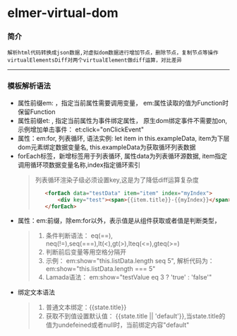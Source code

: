 # elmer-virtual-dom

### 简介
    解析html代码转换成json数据,对虚拟dom数据进行增加节点，删除节点，复制节点等操作
    virtualElementsDiff对两个virtualElement做diff运算，对比差异
----
### 模板解析语法
- 属性前缀em: ，指定当前属性需要调用变量， em:属性读取的值为Function时保留Function
- 属性前缀et: , 指定当前属性为事件绑定属性， 原生dom绑定事件不需要加on,示例增加单击事件： et:click="onClickEvent"
- 属性：em:for, 列表循环, 语法实例: let item in this.exampleData,  item为下层dom元素绑定数据变量名, this.exampleData为获取循环列表数据
- forEach标签，新增标签用于列表循环, 属性data为列表循环源数据, item指定调用循环项数据变量名称,index指定循环索引
   > 列表循环渲染子级必须设置key,这是为了降低diff运算复杂度
   > ``` html
   >    <forEach data="testData" item="item" index="myIndex">
   >        <div key="test"><span>{{item.title}}-{{myIndex}}</span></div>
   >    </forEach>
   > ```
- 属性：em:前缀，除em:for以外，表示值是从组件获取或者值是判断类型，
   > 1. 条件判断语法： eq(==), neq(!=),seq(===),lt(<),gt(>),lteq(<=),gteq(>=)
   > 2. 判断前后变量等用空格分隔开
   > 3. 示例： em:show="this.listData.length seq 5", 解析代码为： em:show="this.listData.length === 5"
   > 4. Lamada语法： em:show="testValue eq 3 ? 'true' : 'false'"
 - 绑定文本语法
   > 1. 普通文本绑定：{{state.title}}
   > 2. 获取不到值设置默认值： {{state.title || 'default'}},当state.title的值为undefeined或者null时，当前绑定内容"default"
